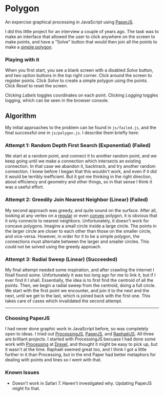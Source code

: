#   Polygon

An expercise graphical processing in JavaScript using [PaperJS](http://paperjs.org).

I did this little project for an interview a couple of years ago. The task was to make an interface that allowed the user to click anywhere on the screen to make points, and have a "Solve" button that would then join all the points to make a [simple polygon](http://en.wikipedia.org/wiki/Simple_polygon).

### Playing with it
When you first start, you see a blank screen with a disabled *Solve* button, and two option buttons in the top right corner. Click around the screen to register points. Click *Solve* to create a simple polygon using the points. Click *Reset* to reset the screen.

Clicking *Labels* toggles coordinates on each point. Clicking *Logging* toggles logging, which can be seen in the browser console.

##  Algorithm

My initial approaches to the problem can be found in `js/failed.js`, and the final successful one in `js/polygon.js`. I describe them briefly here:

### Attempt 1: Random Depth First Search (Exponential) (Failed)
We start at a random point, and connect it to another random point, and we keep going until we make a connection which intersects an existing connection. In that case we abandon it, backtrack, and try another random connection. I knew before I began that this wouldn't work, and even if it did it would be terribly inefficient. But it got me thinking in the right direction, about efficiency and geometry and other things, so in that sense I think it was a useful effort.

### Attempt 2: Greedily Join Nearest Neighbor (Linear) (Failed)
My second approach was greedy, and quite sound on the surface. After all, looking at any vertex on a [regular](http://en.wikipedia.org/wiki/Regular_polygon) or even [convex](http://en.wikipedia.org/wiki/Convex_polygon) polygon, it is obvious that it only connects to nearest neighbors. Unfortunately, it doesn't work for concave polygons. Imagine a small circle inside a large circle. The points in the larger circle are closer to each other than those on the smaller circle, and vice-versa. However, in order for it to be a simple polygon, the connections must alternate between the larger and smaller circles. This could not be solved using the greedy approach.

### Attempt 3: Radial Sweep (Linear) (Succeeded)
My final attempt needed some inspiration, and after crawling the internet I finall found some. Unfortunately it was too long ago for me to link it, but if I ever find it I shall. Essentially, the idea is to first find the centroid of all the points. Then, we begin a radial sweep from the centroid, doing a full circle. We start with the first point we encounter, and join it to the next and the next, until we get to the last, which is joined back with the first one. This takes care of cases which invalidated the second attempt.

<hr />

### Choosing PaperJS
I had never done graphic work in JavaScript before, so was completely open to ideas. I tried out [ProcessingJS](http://processingjs.org), [PaperJS](http://paperjs.org), and [RaphaëlJS](http://raphaeljs.com). All three are brilliant projects. I started with ProcessingJS becuase I had done some work with [Processing](http://www.processing.org) at [Drexel](http://cci.drexel.edu/academics/graduate-programs/ms-in-software-engineering.aspx), and thought it might be easy to pick up, but it wasn't at the time. Raphaël seemed great too, and I think I got a little further in it than Processing, but in the end Paper had better metaphors for dealing with points and lines so I went with that.

### Known Issues
 * Doesn't work in Safari 7. Haven't investigated why. Updating PaperJS might fix that.
